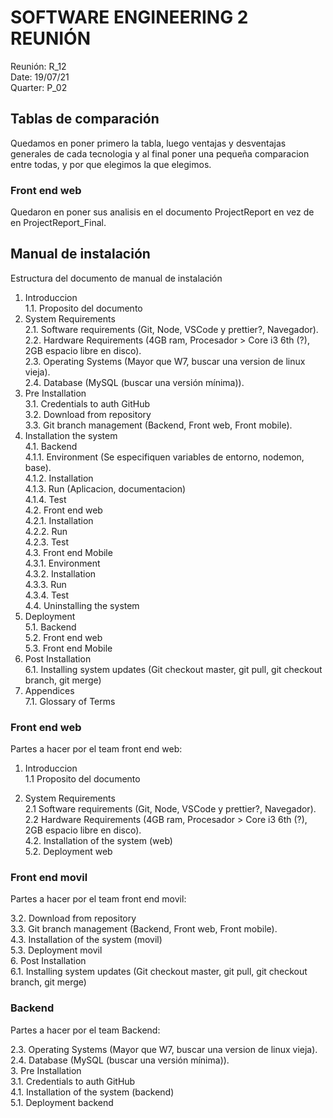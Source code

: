 
# SOFTWARE ENGINEERING 2 REUNIÓN

Reunión: R_12<br>
Date: 19/07/21<br>
Quarter: P_02<br>

<!-- ================================================== [CONTENIDO] ================================================= -->

## Tablas de comparación

Quedamos en poner primero la tabla, luego ventajas y desventajas generales de cada tecnologia y al final poner una pequeña comparacion entre todas, y por que elegimos la que elegimos.

### Front end web

Quedaron en poner sus analisis en el documento ProjectReport en vez de en ProjectReport_Final.

## Manual de instalación

Estructura del documento de manual de instalación

1. Introduccion  <br>
1.1. Proposito del documento
2. System Requirements<br>
2.1. Software requirements (Git, Node, VSCode y prettier?, Navegador).<br>
2.2. Hardware Requirements (4GB ram, Procesador > Core i3 6th (?), 2GB espacio libre en disco).<br>
2.3. Operating Systems (Mayor que W7, buscar una version de linux vieja).<br>
2.4. Database (MySQL (buscar una versión mínima)).
3. Pre Installation<br>
3.1. Credentials to auth GitHub<br>
3.2. Download from repository<br>
3.3. Git branch management (Backend, Front web, Front mobile).
4. Installation the system<br>
4.1. Backend<br>
4.1.1. Environment (Se especifiquen variables de entorno, nodemon, base).<br>
4.1.2. Installation<br>
4.1.3. Run (Aplicacion, documentacion)<br>
4.1.4. Test<br>
4.2. Front end web<br>
4.2.1. Installation<br>
4.2.2. Run<br>
4.2.3. Test<br>
4.3. Front end Mobile<br>
4.3.1. Environment<br>
4.3.2. Installation<br>
4.3.3. Run<br>
4.3.4. Test<br>
4.4. Uninstalling the system
5. Deployment<br>
5.1. Backend<br>
5.2. Front end web<br>
5.3. Front end Mobile
6. Post Installation<br>
6.1. Installing system updates (Git checkout master, git pull, git checkout branch, git merge)
7. Appendices<br>
7.1. Glossary of Terms

### Front end web

Partes a hacer por el team front end web:

1. Introduccion<br>
1.1 Proposito del documento

2. System Requirements<br>
2.1 Software requirements (Git, Node, VSCode y prettier?, Navegador).<br>
2.2 Hardware Requirements (4GB ram, Procesador > Core i3 6th (?), 2GB espacio libre en disco).<br>
4.2. Installation of the system (web)<br>
5.2. Deployment web

### Front end movil

Partes a hacer por el team front end movil:

3.2. Download from repository<br>
3.3. Git branch management (Backend, Front web, Front mobile).<br>
4.3. Installation of the system (movil)<br>
5.3. Deployment movil<br>
6. Post Installation<br>
6.1. Installing system updates (Git checkout master, git pull, git checkout branch, git merge)

### Backend

Partes a hacer por el team Backend:

2.3. Operating Systems (Mayor que W7, buscar una version de linux vieja).<br>
2.4. Database (MySQL (buscar una versión mínima)).<br>
3. Pre Installation<br>
3.1. Credentials to auth GitHub<br>
4.1. Installation of the system (backend)<br>
5.1. Deployment backend
